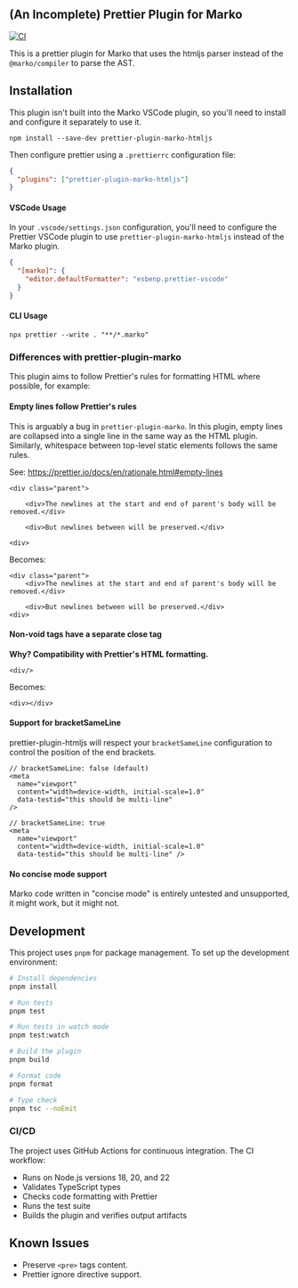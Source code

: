 ## (An Incomplete) Prettier Plugin for Marko

[![CI](https://github.com/AngusMorton/prettier-plugin-marko-htmljs/actions/workflows/ci.yml/badge.svg)](https://github.com/AngusMorton/prettier-plugin-marko-htmljs/actions/workflows/ci.yml)

This is a prettier plugin for Marko that uses the htmljs parser instead of the `@marko/compiler` to parse the AST.

## Installation

This plugin isn't built into the Marko VSCode plugin, so you'll need to install and configure it separately to use it.

```console
npm install --save-dev prettier-plugin-marko-htmljs
```

Then configure prettier using a `.prettierrc` configuration file:

```json
{
  "plugins": ["prettier-plugin-marko-htmljs"]
}
```

#### VSCode Usage

In your `.vscode/settings.json` configuration, you'll need to configure the Prettier VSCode plugin to use `prettier-plugin-marko-htmljs` instead of the Marko plugin.

```json
{
  "[marko]": {
    "editor.defaultFormatter": "esbenp.prettier-vscode"
  }
}
```

#### CLI Usage

```console
npx prettier --write . "**/*.marko"
```

### Differences with prettier-plugin-marko

This plugin aims to follow Prettier's rules for formatting HTML where possible, for example:

#### Empty lines follow Prettier's rules

This is arguably a bug in `prettier-plugin-marko`. In this plugin, empty lines are collapsed into a single line in the same way as the HTML plugin. Similarly, whitespace between top-level static elements follows the same rules.

See: https://prettier.io/docs/en/rationale.html#empty-lines

```marko
<div class="parent">

    <div>The newlines at the start and end of parent's body will be removed.</div>

    <div>But newlines between will be preserved.</div>

<div>
```

Becomes:

```marko
<div class="parent">
    <div>The newlines at the start and end of parent's body will be removed.</div>

    <div>But newlines between will be preserved.</div>
<div>
```

#### Non-void tags have a separate close tag

**Why? Compatibility with Prettier's HTML formatting.**

```marko
<div/>
```

Becomes:

```marko
<div></div>
```

#### Support for bracketSameLine

prettier-plugin-htmljs will respect your `bracketSameLine` configuration to control the position of the end brackets.

```marko
// bracketSameLine: false (default)
<meta
  name="viewport"
  content="width=device-width, initial-scale=1.0"
  data-testid="this should be multi-line"
/>

// bracketSameLine: true
<meta
  name="viewport"
  content="width=device-width, initial-scale=1.0"
  data-testid="this should be multi-line" />
```

#### No concise mode support

Marko code written in "concise mode" is entirely untested and unsupported, it might work, but it might not.

## Development

This project uses `pnpm` for package management. To set up the development environment:

```bash
# Install dependencies
pnpm install

# Run tests
pnpm test

# Run tests in watch mode
pnpm test:watch

# Build the plugin
pnpm build

# Format code
pnpm format

# Type check
pnpm tsc --noEmit
```

### CI/CD

The project uses GitHub Actions for continuous integration. The CI workflow:

- Runs on Node.js versions 18, 20, and 22
- Validates TypeScript types
- Checks code formatting with Prettier
- Runs the test suite
- Builds the plugin and verifies output artifacts

## Known Issues

- Preserve `<pre>` tags content.
- Prettier ignore directive support.
